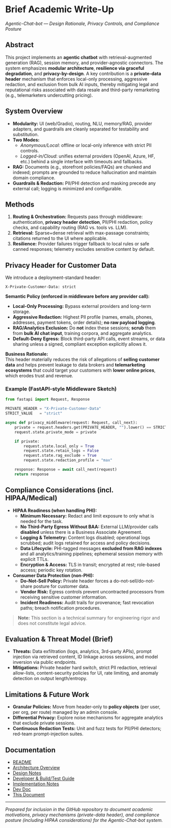 # Brief Academic Write-Up
*Agentic-Chat-bot — Design Rationale, Privacy Controls, and Compliance Posture*

## Abstract
This project implements an **agentic chatbot** with retrieval-augmented generation (RAG), session memory, and provider-agnostic connectors. The system emphasizes **modular architecture**, **resilience via graceful degradation**, and **privacy-by-design**. A key contribution is a **private-data header** mechanism that enforces local-only processing, aggressive redaction, and exclusion from bulk AI inputs, thereby mitigating legal and reputational risks associated with data resale and third-party remarketing (e.g., telemarketers undercutting pricing).

## System Overview
- **Modularity:** UI (web/Gradio), routing, NLU, memory/RAG, provider adapters, and guardrails are cleanly separated for testability and substitution.
- **Two Modes:**  
  - *Anonymous/Local*: offline or local-only inference with strict PII controls.  
  - *Logged-in/Cloud*: unifies external providers (OpenAI, Azure, HF, etc.) behind a single interface with timeouts and fallbacks.
- **RAG:** Documents (e.g., storefront policies/FAQs) are chunked and indexed; prompts are grounded to reduce hallucination and maintain domain compliance.
- **Guardrails & Redaction:** PII/PHI detection and masking precede any external call; logging is minimized and configurable.

## Methods
1. **Routing & Orchestration:** Requests pass through middleware: authentication, **privacy header detection**, PII/PHI redaction, policy checks, and capability routing (RAG vs. tools vs. LLM).
2. **Retrieval:** Sparse+dense retrieval with max-passage constraints; citations returned to the UI where applicable.
3. **Resilience:** Provider failures trigger fallback to local rules or safe canned responses; telemetry excludes sensitive content by default.

## Privacy Header for Customer Data
We introduce a deployment-standard header:
```
X-Private-Customer-Data: strict
```

**Semantic Policy (enforced in middleware before any provider call):**
- **Local-Only Processing:** Bypass external providers and long-term storage.
- **Aggressive Redaction:** Highest PII profile (names, emails, phones, addresses, payment tokens, order details); **no raw payload logging**.
- **RAG/Analytics Exclusion:** Do **not** index these sessions; **scrub** them from **bulk AI chat input**, training corpora, and aggregate analytics.
- **Default-Deny Egress:** Block third-party API calls, event streams, or data sharing unless a signed, compliant exception explicitly allows it.

**Business Rationale:**  
This header materially reduces the risk of allegations of **selling customer data** and helps prevent leakage to data brokers and **telemarketing ecosystems** that could target your customers with **lower online prices**, which erodes trust and revenue.

### Example (FastAPI-style Middleware Sketch)
```python
from fastapi import Request, Response

PRIVATE_HEADER = "X-Private-Customer-Data"
STRICT_VALUE   = "strict"

async def privacy_middleware(request: Request, call_next):
    private = request.headers.get(PRIVATE_HEADER, "").lower() == STRICT_VALUE
    request.state.private_mode = private

    if private:
        request.state.local_only = True
        request.state.retain_logs = False
        request.state.rag_exclude = True
        request.state.redaction_profile = "max"

    response: Response = await call_next(request)
    return response
```

## Compliance Considerations (incl. HIPAA/Medical)
- **HIPAA Readiness (when handling PHI):**
  - **Minimum Necessary:** Redact and limit exposure to only what is needed for the task.
  - **No Third-Party Egress Without BAA:** External LLM/provider calls **disabled** unless there is a Business Associate Agreement.
  - **Logging & Telemetry:** Content logs disabled; operational logs scrubbed; audit logs retained for access and policy decisions.
  - **Data Lifecycle:** PHI-tagged messages **excluded from RAG indexes** and all analytics/training pipelines; ephemeral session memory with explicit TTLs.
  - **Encryption & Access:** TLS in transit; encrypted at rest; role-based access; periodic key rotation.
- **Consumer Data Protection (non-PHI):**
  - **Do-Not-Sell Policy:** Private header forces a do-not-sell/do-not-share posture for customer data.
  - **Vendor Risk:** Egress controls prevent uncontracted processors from receiving sensitive customer information.
  - **Incident Readiness:** Audit trails for provenance; fast revocation paths; breach notification procedures.

> **Note:** This section is a technical summary for engineering rigor and does not constitute legal advice.

## Evaluation & Threat Model (Brief)
- **Threats:** Data exfiltration (logs, analytics, 3rd-party APIs), prompt injection via retrieved content, ID linkage across sessions, and model inversion via public endpoints.
- **Mitigations:** Private header hard switch, strict PII redaction, retrieval allow-lists, content-security policies for UI, rate limiting, and anomaly detection on output length/entropy.

## Limitations & Future Work
- **Granular Policies:** Move from header-only to **policy objects** (per user, per org, per route) managed by an admin console.
- **Differential Privacy:** Explore noise mechanisms for aggregate analytics that exclude private sessions.
- **Continuous Redaction Tests:** Unit and fuzz tests for PII/PHI detectors; red-team prompt-injection suites.

## Documentation

- [README](../README.md)
- [Architecture Overview](architecture.md)  
- [Design Notes](design.md) 
- [Developer & Build/Test Guide](Developer_Guide_Build_Test.md) 
- [Implementation Notes](storefront/IMPLEMENTATION.md) 
- [Dev Doc](DEV_DOC.md)  
- [This Document](Brief_Academic_Write_Up.md)

---
*Prepared for inclusion in the GitHub repository to document academic motivations, privacy mechanisms (private-data header), and compliance posture (including HIPAA considerations) for the Agentic-Chat-bot system.*
